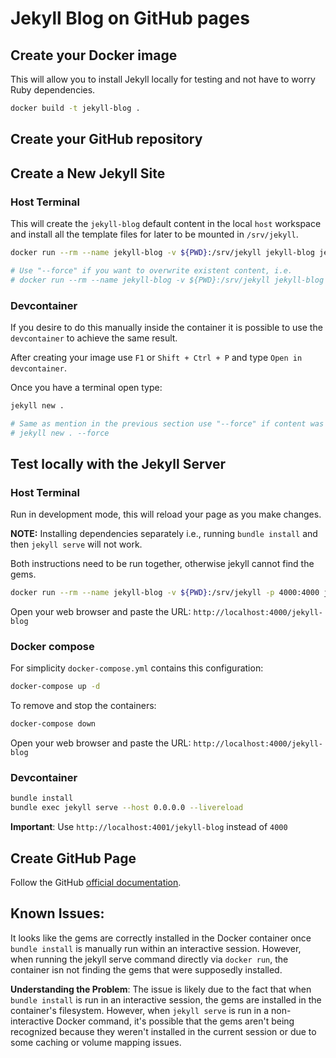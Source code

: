 # Jekyll Blog on GitHub pages

## Create your Docker image

This will allow you to install Jekyll locally for testing and not have to worry Ruby dependencies.

```bash
docker build -t jekyll-blog .
```

## Create your GitHub repository


## Create a New Jekyll Site

### Host Terminal

This will create the `jekyll-blog` default content in the local `host` workspace and install all the template files for later to be mounted in `/srv/jekyll`.


```bash
docker run --rm --name jekyll-blog -v ${PWD}:/srv/jekyll jekyll-blog jekyll new . 

# Use "--force" if you want to overwrite existent content, i.e.
# docker run --rm --name jekyll-blog -v ${PWD}:/srv/jekyll jekyll-blog jekyll new . --force
```

### Devcontainer

If you desire to do this manually inside the container it is possible to use the `devcontainer` to achieve the same result.

After creating your image use `F1` or `Shift + Ctrl + P` and type `Open in devcontainer`.

Once you have a terminal open type:

```bash
jekyll new .

# Same as mention in the previous section use "--force" if content was created previously.
# jekyll new . --force
```

## Test locally with the Jekyll Server

### Host Terminal

Run in development mode, this will reload your page as you make changes. 

**NOTE:** Installing dependencies separately i.e., running `bundle install` and then `jekyll serve` will not work.

Both instructions need to be run together, otherwise jekyll cannot find the gems.

```bash
docker run --rm --name jekyll-blog -v ${PWD}:/srv/jekyll -p 4000:4000 jekyll-blog bash -c "bundle install && bundle exec jekyll serve --host 0.0.0.0 --livereload"
```

Open your web browser and paste the URL: `http://localhost:4000/jekyll-blog`

### Docker compose

For simplicity `docker-compose.yml` contains this configuration:

```bash
docker-compose up -d
```

To remove and stop the containers:

```bash
docker-compose down
```

Open your web browser and paste the URL: `http://localhost:4000/jekyll-blog`

### Devcontainer

```bash
bundle install
bundle exec jekyll serve --host 0.0.0.0 --livereload
```

**Important**: Use `http://localhost:4001/jekyll-blog` instead of `4000`


## Create GitHub Page

Follow the GitHub [official documentation](https://docs.github.com/en/pages/setting-up-a-github-pages-site-with-jekyll/creating-a-github-pages-site-with-jekyll).

## Known Issues:

It looks like the gems are correctly installed in the Docker container once `bundle install` is manually run within an interactive session. However, when running the jekyll serve command directly via `docker run`, the container isn not finding the gems that were supposedly installed.

**Understanding the Problem**: The issue is likely due to the fact that when `bundle install` is run in an interactive session, the gems are installed in the container's filesystem. However, when `jekyll serve` is run in a non-interactive Docker command, it's possible that the gems aren't being recognized because they weren't installed in the current session or due to some caching or volume mapping issues.

